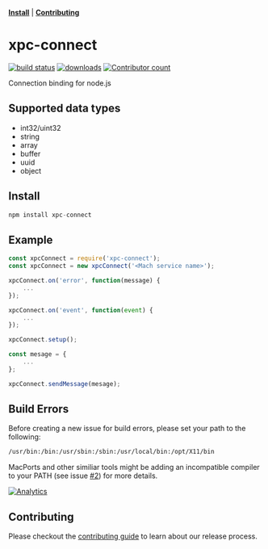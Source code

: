 **[Install](#install)** | **[Contributing](#contributing)** 

# xpc-connect

[![build status](https://travis-ci.com/jongear/xpc-connect.svg?branch=master)](https://travis-ci.com/jongear/xpc-connect) [![downloads](https://img.shields.io/npm/dt/xpc-connect.svg)](https://www.npmjs.com/package/xpc-connect) [![Contributor count](https://img.shields.io/github/contributors/jongear/xpc-connect.svg)](https://github.com/jongear/xpc-connect/graphs/contributors)

Connection binding for node.js

## Supported data types

 * int32/uint32
 * string
 * array
 * buffer
 * uuid
 * object

## Install
```js
npm install xpc-connect
```

## Example

```js
const xpcConnect = require('xpc-connect');
const xpcConnect = new xpcConnect('<Mach service name>');

xpcConnect.on('error', function(message) {
    ...
});

xpcConnect.on('event', function(event) {
    ...
});

xpcConnect.setup();

const mesage = {
    ... 
};

xpcConnect.sendMessage(mesage);
```

## Build Errors

Before creating a new issue for build errors, please set your path to the following:

```sh
/usr/bin:/bin:/usr/sbin:/sbin:/usr/local/bin:/opt/X11/bin
```

MacPorts and other similiar tools might be adding an incompatible compiler to your PATH (see issue [#2](https://github.com/sandeepmistry/node-xpc-connection/issues/2)) for more details.

[![Analytics](https://ga-beacon.appspot.com/UA-56089547-1/sandeepmistry/node-xpc-connect?pixel)](https://github.com/igrigorik/ga-beacon)

## Contributing

Please checkout the [contributing guide](CONTRIBUTING.md) to learn about our release process.